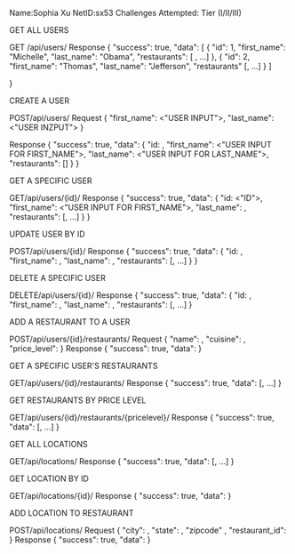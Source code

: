 Name:Sophia Xu
NetID:sx53
Challenges Attempted: Tier (I/II/III)

GET ALL USERS

GET /api/users/
Response 
  { "success": true,
    "data": [
      {
        "id": 1,
        "first_name": "Michelle",
        "last_name": "Obama",
        "restaurants": [ <SERIALIZED RESTAURANT>, ...]
      },
      {
        "id": 2,
        "first_name": "Thomas",
        "last_name": "Jefferson",
        "restaurants" [<SERIALIZED RESTAURANT>, ...]
      }
    ]

  }

 CREATE A USER

 POST/api/users/
 Request
 {
   "first_name": <"USER INPUT">,
   "last_name": <"USER INZPUT">
 }

 Response
 {
   "success": true,
   "data": {
     "id: <ID>,
     "first_name": <"USER INPUT FOR FIRST_NAME">,
     "last_name": <"USER INPUT FOR LAST_NAME">,
     "restaurants": []
   }
 }

GET A SPECIFIC USER

GET/api/users/{id}/
Response
 {
   "success": true,
   "data": {
     "id: <"ID">,
     "first_name": <"USER INPUT FOR FIRST_NAME">,
     "last_name": <USER INPUT FOR LAST_NAME>,
     "restaurants": [<SERIALIZED RESTAURANT>, ...]
   }
 }

UPDATE USER BY ID

POST/api/users/{id}/
Response
{
   "success": true,
   "data": {
     "id: <ID>,
     "first_name": <USER INPUT FOR FIRST_NAME>,
     "last_name": <USER INPUT FOR LAST_NAME>,
     "restaurants": [<SERIALIZED RESTAURANT>, ...]
   }
 }

DELETE A SPECIFIC USER

DELETE/api/users/{id}/
Response 
{
   "success": true,
   "data": {
     "id: <ID>,
     "first_name": <USER INPUT FOR FIRST_NAME>,
     "last_name": <USER INPUT FOR LAST_NAME>,
     "restaurants": [<SERIALIZED RESTAURANT>, ...]
}

ADD A RESTAURANT TO A USER

POST/api/users/{id}/restaurants/
Request
{
  "name": <USER INPUT>,
  "cuisine": <USER INPUT>,
  "price_level": <USER INPUT>
}
Response
{
  "success": true,
  "data": <SERIALIZED USER>
}

GET A SPECIFIC USER'S RESTAURANTS

GET/api/users/{id}/restaurants/
Response
{
  "success": true,
  "data": [<SERIALIZED RESTAURANT>, ...]
}

GET RESTAURANTS BY PRICE LEVEL

GET/api/users/{id}/restaurants/{pricelevel}/
Response 
{
  "success": true,
  "data": [<SERIALIZED RESTAURANT>, ...]
}

GET ALL LOCATIONS

GET/api/locations/
Response 
{
  "success": true,
  "data": [<SERIALIZED LOCATION>, ...]
}

GET LOCATION BY ID

GET/api/locations/{id}/
Response
{
  "success": true,
  "data": <SERIALIZED LOCATION>
}

ADD LOCATION TO RESTAURANT

POST/api/locations/
Request
{
  "city": <USER INPUT>,
  "state": <USER INPUT>,
  "zipcode" <USER INPUT>,
  "restaurant_id": <USER INPUT>
}
Response
{
  "success": true,
  "data": <SERIALIZED RESTAURANT>
}



